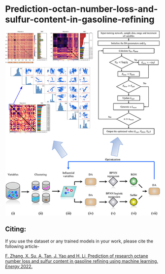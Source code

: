 # Prediction-octan-number-loss-and-sulfur-content-in-gasoline-refining

<div align="center">
  <img src="https://github.com/Yao-Jingjing/Prediction-octan-number-loss-and-sulfur-content-in-gasoline-refining/blob/main/p1/data/1-s2.0-S0360544222017261-ga1_lrg.jpg">
</div>

## Citing:
If you use the dataset or any trained models in your work, please cite the following article-

[F. Zhang, X. Su, A. Tan, J. Yao and H. Li, Prediction of research octane number loss and sulfur content in gasoline refining using machine learning. *Energy* 2022.](https://www.sciencedirect.com/science/article/pii/S0360544222017261)
